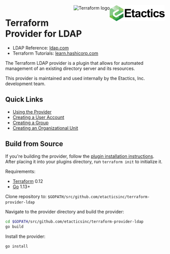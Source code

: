 <a href="https://etactics.com">
    <img src="https://github.com/etacticsinc/terraform-provider-ldap/blob/master/etactics-logo.png" alt="Etactics logo" title="Etactics" align="right" height="50" />
</a>

<a href="https://terraform.io">
    <img src="https://cdn.rawgit.com/hashicorp/terraform-website/master/content/source/assets/images/logo-hashicorp.svg" alt="Terraform logo" title="Terraform" align="right" height="50" />
</a>

# Terraform Provider for LDAP

* LDAP Reference: [ldap.com](https://ldap.com/)
* Terraform Tutorials: [learn.hashicorp.com](https://learn.hashicorp.com/terraform?track=getting-started#getting-started)

The Terraform LDAP provider is a plugin that allows for automated management of an existing directory server and its resources. 

This provider is maintained and used internally by the Etactics, Inc. development team.

## Quick Links

- [Using the Provider](docs/index.md)
- [Creating a User Account](docs/resources/user.md)
- [Creating a Group](docs/resources/group.md)
- [Creating an Organizational Unit](docs/resources/organizational_unit.md)

## Build from Source

If you're building the provider, follow the [plugin installation instructions](https://www.terraform.io/docs/plugins/basics.html#installing-a-plugin). After placing it into your plugins directory, run `terraform init` to initialize it.

Requirements:
- [Terraform](https://www.terraform.io/downloads.html) 0.12
- [Go](https://golang.org/doc/install) 1.13+

Clone repository to: `$GOPATH/src/github.com/etacticsinc/terraform-provider-ldap`

Navigate to the provider directory and build the provider:

```sh
cd $GOPATH/src/github.com/etacticsinc/terraform-provider-ldap
go build
```

Install the provider:
```sh
go install
```
